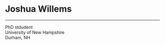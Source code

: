 # Joshua Willems
---
PhD stdudent  
University of New Hampshire  
Durham, NH

<!---
jwillems92/jwillems92 is a ✨ special ✨ repository because its `README.md` (this file) appears on your GitHub profile.
You can click the Preview link to take a look at your changes.
--->
